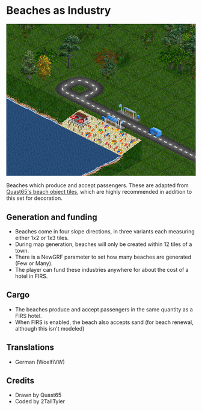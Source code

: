 # Beaches as Industry

![A bus arrives at a beach](docs/beach.png)

Beaches which produce and accept passengers. These are adapted from [Quast65's beach object tiles](https://www.tt-forums.net/viewtopic.php?t=62258), which are highly recommended in addition to this set for decoration.

## Generation and funding
- Beaches come in four slope directions, in three variants each measuring either 1x2 or 1x3 tiles.
- During map generation, beaches will only be created within 12 tiles of a town.
- There is a NewGRF parameter to set how many beaches are generated (Few or Many).
- The player can fund these industries anywhere for about the cost of a hotel in FIRS.

## Cargo
- The beaches produce and accept passengers in the same quantity as a FIRS hotel.
- When FIRS is enabled, the beach also accepts sand (for beach renewal, although this isn't modeled)

## Translations
- German (WoelfiVW)

## Credits
- Drawn by Quast65
- Coded by 2TallTyler